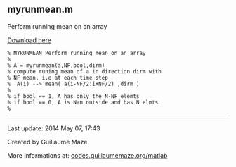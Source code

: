 ## myrunmean.m ##
Perform running mean on an array

[Download here](http://guillaumemaze.googlecode.com/svn/trunk/matlab/codes/statistics/myrunmean.m)

```
% MYRUNMEAN Perform running mean on an array
%
% A = myrunmean(a,NF,bool,dirm)
% compute runing mean of a in direction dirm with
% NF mean, i.e at each time step
%  A(i) --> mean( a(i-NF/2:i+NF/2) ,dirm )
%
% if bool == 1, A has only the N-NF elemts
% if bool == 0, A is Nan outside and has N elmts
%
```

---

Last update: 2014 May 07, 17:43

Created by Guillaume Maze

More informations at: [codes.guillaumemaze.org/matlab](http://codes.guillaumemaze.org/matlab)